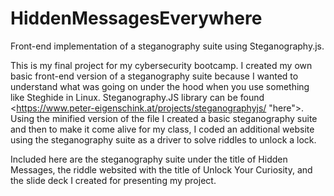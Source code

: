 # HiddenMessagesEverywhere
Front-end implementation of a steganography suite using Steganography.js. 

This is my final project for my cybersecurity bootcamp. I created my own basic front-end version of a steganography suite because I wanted to understand what was going on under the hood when you use something like Steghide in Linux. Steganography.JS library can be found <https://www.peter-eigenschink.at/projects/steganographyjs/ "here">. Using the minified version of the file I created a basic steganography suite and then to make it come alive for my class, I coded an additional website using the steganography suite as a driver to solve riddles to unlock a lock. 

Included here are the steganography suite under the title of Hidden Messages, the riddle websited with the title of Unlock Your Curiosity, and the slide deck I created for presenting my project. 
